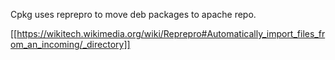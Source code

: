 Cpkg uses reprepro to move deb packages to apache repo.

[[https://wikitech.wikimedia.org/wiki/Reprepro#Automatically_import_files_from_an_incoming/_directory]]
